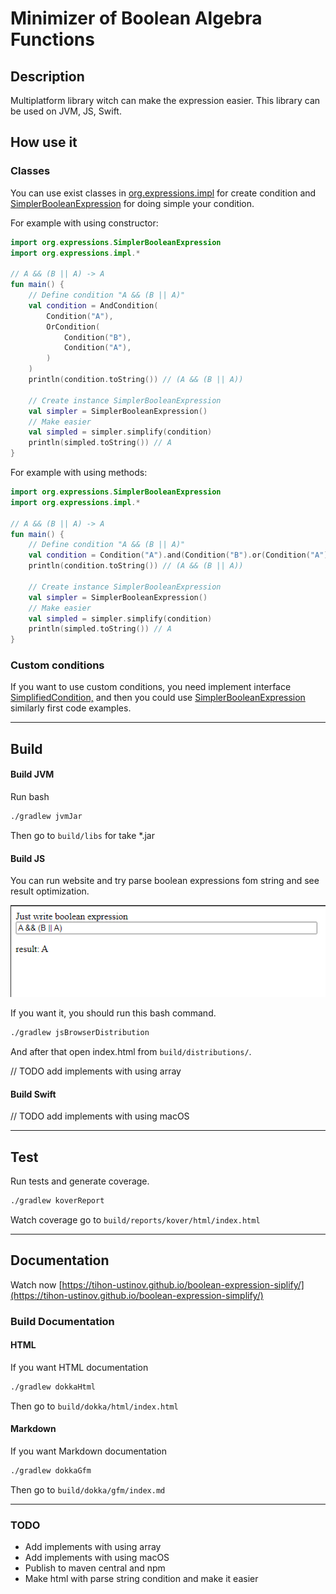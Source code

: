 # Minimizer of Boolean Algebra Functions

## Description

Multiplatform library witch can make the expression easier. This library can be used on JVM, JS, Swift.

## How use it

### Classes 

You can use exist classes in  [org.expressions.impl](src/commonMain/kotlin/org/expressions/impl) for create condition and [SimplerBooleanExpression](src/commonMain/kotlin/org/expressions/SimplerBooleanExpression.kt) for doing simple your condition.

For example with using constructor:

```kotlin
import org.expressions.SimplerBooleanExpression
import org.expressions.impl.*

// A && (B || A) -> A
fun main() {
    // Define condition "A && (B || A)"
    val condition = AndCondition(
        Condition("A"),
        OrCondition(
            Condition("B"),
            Condition("A"),
        )
    )
    println(condition.toString()) // (A && (B || A))
    
    // Create instance SimplerBooleanExpression 
    val simpler = SimplerBooleanExpression()
    // Make easier
    val simpled = simpler.simplify(condition)
    println(simpled.toString()) // A
}

```

For example with using methods: 

```kotlin
import org.expressions.SimplerBooleanExpression
import org.expressions.impl.*

// A && (B || A) -> A
fun main() {
    // Define condition "A && (B || A)"
    val condition = Condition("A").and(Condition("B").or(Condition("A")))
    println(condition.toString()) // (A && (B || A))
    
    // Create instance SimplerBooleanExpression 
    val simpler = SimplerBooleanExpression()
    // Make easier
    val simpled = simpler.simplify(condition)
    println(simpled.toString()) // A
}
```



### Custom conditions 

If you want to use custom conditions, you need implement interface [SimplifiedCondition,](src/commonMain/kotlin/org/expressions/SimplifiedCondition.kt) and then you could use [SimplerBooleanExpression](src/commonMain/kotlin/org/expressions/SimplerBooleanExpression.kt) similarly first code examples.

---

## Build

#### Build JVM

Run bash

```bash
./gradlew jvmJar
```

Then go to `build/libs` for take *.jar

#### Build JS

You can run website and try parse boolean expressions fom string and see result optimization.

![jsparser.png](images/jsparser.png)

If you want it, you should run this bash command.

```bash
./gradlew jsBrowserDistribution
```

And after that open index.html from `build/distributions/`.

// TODO add implements with using array

#### Build Swift

// TODO add implements with using macOS

---

## Test

Run tests and generate coverage.

```bash
./gradlew koverReport
```
Watch coverage go to `build/reports/kover/html/index.html`

---

## Documentation

Watch now [https://tihon-ustinov.github.io/boolean-expression-siplify/](https://tihon-ustinov.github.io/boolean-expression-simplify/)

### Build Documentation

#### HTML

If you want HTML documentation

```bash
./gradlew dokkaHtml
```

Then go to `build/dokka/html/index.html`

#### Markdown

If you want Markdown documentation

```bash
./gradlew dokkaGfm
```

Then go to `build/dokka/gfm/index.md`

---

### TODO

- Add implements with using array
- Add implements with using macOS
- Publish to maven central and npm
- Make html with parse string condition and make it easier
